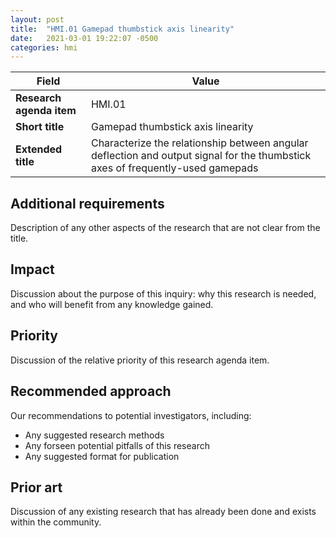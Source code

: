 ```yaml
---
layout: post
title:  "HMI.01 Gamepad thumbstick axis linearity"
date:   2021-03-01 19:22:07 -0500
categories: hmi
---
```


| Field  | Value |
| ------------- | ------------- |
| **Research agenda item**  | HMI.01  |
| **Short title**  | Gamepad thumbstick axis linearity  |
| **Extended title**  | Characterize the relationship between angular deflection and output signal for the thumbstick axes of frequently-used gamepads  |

## Additional requirements
Description of any other aspects of the research that are not clear from the title.

## Impact
Discussion about the purpose of this inquiry: why this research is needed, and who will benefit from any knowledge gained.

## Priority
Discussion of the relative priority of this research agenda item.

## Recommended approach
Our recommendations to potential investigators, including:
- Any suggested research methods
- Any forseen potential pitfalls of this research
- Any suggested format for publication

## Prior art
Discussion of any existing research that has already been done and exists within the community.
